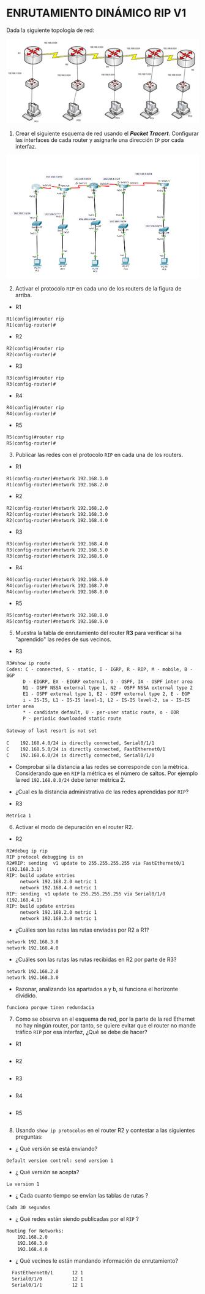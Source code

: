 # ENRUTAMIENTO DINÁMICO RIP V1

Dada la siguiente topología de red:

![](img/001.png)

1. Crear el siguiente esquema de red usando el ***Packet Tracert***. Configurar las interfaces de cada router y asignarle una dirección `IP` por cada interfaz.

![](img/002.png)

2. Activar el protocolo `RIP` en cada uno de los routers de la figura de arriba.

+ R1

 ~~~
 R1(config)#router rip
R1(config-router)#
 ~~~

+ R2

 ~~~
R2(config)#router rip
R2(config-router)#
 ~~~
 
 + R3
 
 ~~~
R3(config)#router rip
R3(config-router)#
 ~~~
 
 + R4
 
 ~~~
R4(config)#router rip
R4(config-router)#
 ~~~
 
 + R5
 
 ~~~
R5(config)#router rip
R5(config-router)#

 ~~~

3. Publicar las redes con el protocolo `RIP` en cada una de los routers. 

+ R1

 ~~~
R1(config-router)#network 192.168.1.0
R1(config-router)#network 192.168.2.0
 ~~~

+ R2

 ~~~
R2(config-router)#network 192.168.2.0
R2(config-router)#network 192.168.3.0
R2(config-router)#network 192.168.4.0
 ~~~
 
+  R3

 ~~~
R3(config-router)#network 192.168.4.0
R3(config-router)#network 192.168.5.0
R3(config-router)#network 192.168.6.0
 ~~~
 
 + R4
 
 ~~~
R4(config-router)#network 192.168.6.0
R4(config-router)#network 192.168.7.0
R4(config-router)#network 192.168.8.0
 ~~~
 
 + R5
 
 ~~~
R5(config-router)#network 192.168.8.0
R5(config-router)#network 192.168.9.0
 ~~~

5. Muestra la tabla de enrutamiento del router **R3** para verificar si ha "aprendido" las redes de sus vecinos.

 + R3
 
 ~~~
 R3#show ip route 
Codes: C - connected, S - static, I - IGRP, R - RIP, M - mobile, B - BGP
       D - EIGRP, EX - EIGRP external, O - OSPF, IA - OSPF inter area
       N1 - OSPF NSSA external type 1, N2 - OSPF NSSA external type 2
       E1 - OSPF external type 1, E2 - OSPF external type 2, E - EGP
       i - IS-IS, L1 - IS-IS level-1, L2 - IS-IS level-2, ia - IS-IS inter area
       * - candidate default, U - per-user static route, o - ODR
       P - periodic downloaded static route

Gateway of last resort is not set

C    192.168.4.0/24 is directly connected, Serial0/1/1
C    192.168.5.0/24 is directly connected, FastEthernet0/1
C    192.168.6.0/24 is directly connected, Serial0/1/0
 ~~~

 + Comprobar si la distancia a las redes se corresponde con la métrica. Considerando que en `RIP` la métrica es el número de saltos. Por ejemplo la red `192.168.8.0/24` debe tener métrica 2.
 + ¿Cual es la distancia administrativa de las redes aprendidas por `RIP`?

 + R3
 
 ~~~
Metrica 1
 ~~~

6. Activar el modo de depuración en el router R2.

 + R2
 
 ~~~
R2#debug ip rip
RIP protocol debugging is on
R2#RIP: sending  v1 update to 255.255.255.255 via FastEthernet0/1 (192.168.3.1)
RIP: build update entries
      network 192.168.2.0 metric 1
      network 192.168.4.0 metric 1
RIP: sending  v1 update to 255.255.255.255 via Serial0/1/0 (192.168.4.1)
RIP: build update entries
      network 192.168.2.0 metric 1
      network 192.168.3.0 metric 1
 ~~~

+ ¿Cuáles son las rutas las rutas enviadas por R2 a R1?

~~~
network 192.168.3.0 
network 192.168.4.0
~~~

+ ¿Cuáles son las rutas las rutas recibidas en R2 por parte de R3?

~~~
network 192.168.2.0 
network 192.168.3.0
~~~

+ Razonar, analizando los apartados a y b, si funciona el horizonte dividido.

~~~
funciona porque tinen redundacia
~~~

7. Como se observa en el esquema de red, por la parte de la red Ethernet no hay ningún router, por tanto, se quiere evitar que el router no mande tráfico `RIP` por esa interfaz, ¿Qué se debe de hacer?

 + R1
 
 ~~~
 ~~~

+ R2

 ~~~
 ~~~
 
 + R3
 
 ~~~
 ~~~
 
 + R4
 
 ~~~
 ~~~
 
 + R5
 
 ~~~
 ~~~

8. Usando `show ip protocolos` en el router R2 y contestar a las siguientes preguntas:

+ ¿ Qué versión se está enviando?

~~~
Default version control: send version 1
~~~

+ ¿ Qué versión se acepta?

~~~
La version 1
~~~

+ ¿ Cada cuanto tiempo se envían las tablas de rutas ?

~~~
Cada 30 segundos
~~~

+ ¿ Qué redes están siendo publicadas por el `RIP` ?

~~~
Routing for Networks:
	192.168.2.0
	192.168.3.0
	192.168.4.0
~~~

+ ¿ Qué vecinos le están mandando información de enrutamiento?

~~~
  FastEthernet0/1       12 1
  Serial0/1/0           12 1
  Serial0/1/1           12 1
~~~




